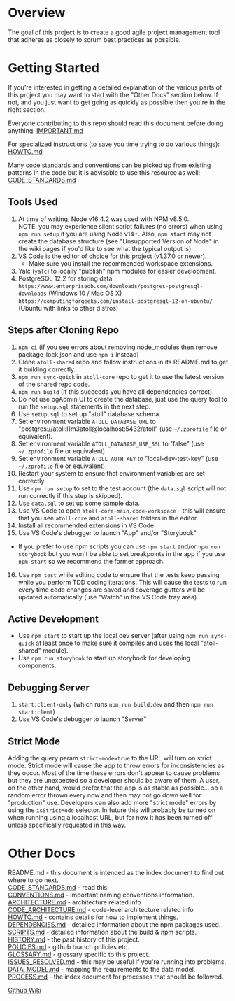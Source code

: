Overview
========

The goal of this project is to create a good agile project management tool that adheres as
closely to scrum best practices as possible.

Getting Started
===============

If you're interested in getting a detailed explanation of the various parts of this project you may
want to start with the "Other Docs" section below.  If not, and you just want to get going as quickly
as possible then you're in the right section.

Everyone contributing to this repo should read this document before doing anything: [IMPORTANT.md](docs/IMPORTANT.md)

For specialized instructions (to save you time trying to do various things): [HOWTO.md](docs/HOWTO.md)

Many code standards and conventions can be picked up from existing patterns in the code but it is advisable to use this resource as
well: [CODE_STANDARDS.md](docs/CODE_STANDARDS.md)

Tools Used
----------

1. At time of writing, Node v16.4.2 was used with NPM v8.5.0.  
   NOTE: you may experience silent script failures (no errors) when using `npm run setup` if you are
     using Node v14+.  Also, `npm start` may not create the database structure (see "Unsupported Version of Node" in the wiki
     pages if you'd like to see what the typical output is).
2. VS Code is the editor of choice for this project (v1.37.0 or newer).
   - Make sure you install the recommended workspace extensions.
3. Yalc (`yalc`) to locally "publish" npm modules for easier development.
4. PostgreSQL 12.2 for storing data:
   `https://www.enterprisedb.com/downloads/postgres-postgresql-downloads` (Windows 10 / Mac OS X)
   `https://computingforgeeks.com/install-postgresql-12-on-ubuntu/` (Ubuntu with links to other distros)

Steps after Cloning Repo
------------------------

1. `npm ci` (if you see errors about removing node_modules then remove package-lock.json and use
   `npm i` instead)
2. Clone `atoll-shared` repo and follow instructions in its README.md to get it building correctly.
3. `npm run sync-quick` in `atoll-core` repo to get it to use the latest version of the shared repo code.
4. `npm run build` (if this succeeds you have all dependencies correct)
5. Do not use pgAdmin UI to create the database, just use the query tool to run the `setup.sql` statements in the next step.
6. Use `setup.sql` to set up "atoll" database schema.
7. Set environment variable `ATOLL_DATABASE_URL` to "postgres://atoll:l1m3atoll@localhost:5432/atoll"
   (use `~/.zprofile` file or equivalent).
8. Set environment variable `ATOLL_DATABASE_USE_SSL` to "false"
   (use `~/.zprofile` file or equivalent).
9. Set environment variable `ATOLL_AUTH_KEY` to "local-dev-test-key"
   (use `~/.zprofile` file or equivalent).
10. Restart your system to ensure that environment variables are set correctly.
11. Use `npm run setup` to set to the test account (the `data.sql` script will not run correctly if this
   step is skipped).
12. Use `data.sql` to set up some sample data.
13. Use VS Code to open `atoll-core-main.code-workspace` - this will ensure that you see `atoll-core`
   and `atoll-shared` folders in the editor.
14. Install all recommended extensions in VS Code.
15. Use VS Code's debugger to launch "App" and/or "Storybook"
   - If you prefer to use npm scripts you can use `npm start` and/or `npm run storybook`
     but you won't be able to set breakpoints in the app if you use `npm start` so we
     recommend the former approach.
16. Use `npm test` while editing code to ensure that the tests keep passing while you
   perform TDD coding iterations.  This will cause the tests to run every time code
   changes are saved and coverage gutters will be updated automatically (use "Watch"
   in the VS Code tray area).

Active Development
------------------

- Use `npm start` to start up the local dev server (after using `npm run sync-quick` at least once to make sure it compiles and uses
  the local "atoll-shared" module).
- Use `npm run storybook` to start up storybook for developing components.

Debugging Server
----------------

1. `start:client-only` (which runs `npm run build:dev` and then `npm run start:clent`)
2. Use VS Code's debugger to launch "Server"

Strict Mode
-----------

Adding the query param `strict-mode=true` to the URL will turn on strict mode.  Strict mode will
cause the app to throw errors for inconsistencies as they occur.  Most of the time these errors
don't appear to cause problems but they are unexpected so a developer should be aware of them.
A user, on the other hand, would prefer that the app is as stable as possible... so a random
error thrown every now and then may not go down well for "production" use.  Developers can also
add more "strict mode" errors by using the `isStrictMode` selector.  In future this will probably
be turned on when running using a localhost URL, but for now it has been turned off unless
specifically requested in this way.

Other Docs
==========

README.md                                         - this document is intended as the index document to find
                                                    out where to go next.  
[CODE_STANDARDS.md](docs/CODE_STANDARDS.md)       - read this!  
[CONVENTIONS.md](docs/CONVENTIONS.md)             - important naming conventions information.  
[ARCHITECTURE.md](docs/ARCHITECTURE.md)           - architecture related info  
[CODE_ARCHITECTURE.md](docs/CODE_ARCHITECTURE.md) - code-level architecture related info  
[HOWTO.md](docs/HOWTO.md)                         - contains details for how to implement things.  
[DEPENDENCIES.md](docs/DEPENDENCIES.md)           - detailed information about the npm packages used.  
[SCRIPTS.md](docs/SCRIPTS.md)                     - detailed information about the build & npm scripts.  
[HISTORY.md](docs/HISTORY.md)                     - the past history of this project.  
[POLICIES.md](docs/POLICIES.md)                   - github branch policies etc.  
[GLOSSARY.md](docs/GLOSSARY.md)                   - glossary specific to this project.  
[ISSUES_RESOLVED.md](docs/ISSUES_RESOLVED.md)     - this may be useful if you're running into problems.  
[DATA_MODEL.md](docs/dataModel/DATA_MODEL.md)     - mapping the requirements to the data model.  
[PROCESS.md](docs/PROCESS.md)                     - the index document for processes that should be followed.

[Github Wiki](https://github.com/51ngul4r1ty/atoll-core/wiki)
